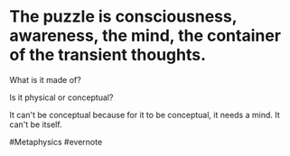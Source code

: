 # The puzzle is consciousness, awareness, the mind, the container of the transient thoughts.

What is it made of?

Is it physical or conceptual?

It can't be conceptual because for it to be conceptual, it needs a mind. It can't be itself.

\#Metaphysics #evernote

